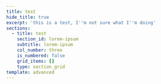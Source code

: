 ```yaml
---
title: test
hide_title: true
excerpt: 'this is a test, I''m not sure what I''m doing'
sections:
  - title: test
    section_id: lorem-ipsum
    subtitle: lorem-ipsum
    col_number: three
    is_numbered: false
    grid_items: []
    type: section_grid
template: advanced
---
```

